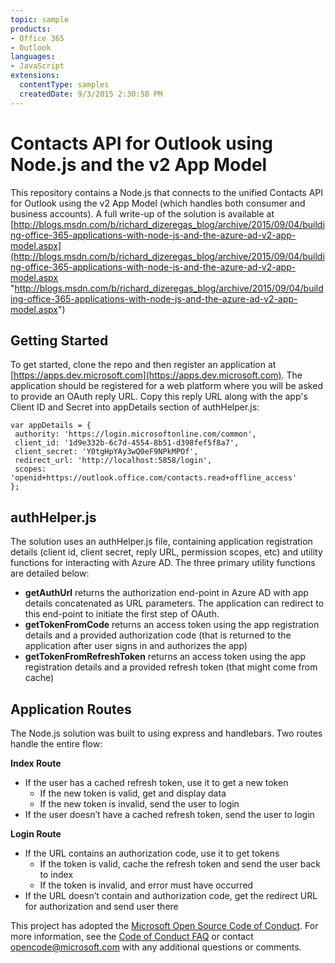 ```yaml
---
topic: sample
products:
- Office 365
- Outlook
languages:
- JavaScript
extensions:
  contentType: samples
  createdDate: 9/3/2015 2:30:58 PM
---
```

# Contacts API for Outlook using Node.js and the v2 App Model

This repository contains a Node.js that connects to the unified Contacts API for Outlook using the v2 App Model (which handles both consumer and business accounts). A full write-up of the solution is available at [http://blogs.msdn.com/b/richard_dizeregas_blog/archive/2015/09/04/building-office-365-applications-with-node-js-and-the-azure-ad-v2-app-model.aspx](http://blogs.msdn.com/b/richard_dizeregas_blog/archive/2015/09/04/building-office-365-applications-with-node-js-and-the-azure-ad-v2-app-model.aspx "http://blogs.msdn.com/b/richard_dizeregas_blog/archive/2015/09/04/building-office-365-applications-with-node-js-and-the-azure-ad-v2-app-model.aspx")

## Getting Started ##
To get started, clone the repo and then register an application at [https://apps.dev.microsoft.com](https://apps.dev.microsoft.com). The application should be registered for a web platform where you will be asked to provide an OAuth reply URL. Copy this reply URL along with the app's Client ID and Secret into appDetails section of authHelper.js:

	var appDetails = {
	 authority: 'https://login.microsoftonline.com/common',
	 client_id: '1d9e332b-6c7d-4554-8b51-d398fef5f8a7',
	 client_secret: 'Y0tgHpYAy3wQ0eF9NPkMPOf',
	 redirect_url: 'http://localhost:5858/login',
	 scopes: 'openid+https://outlook.office.com/contacts.read+offline_access'
	};

## authHelper.js ##
The solution uses an authHelper.js file, containing application registration details (client id, client secret, reply URL, permission scopes, etc) and utility functions for interacting with Azure AD. The three primary utility functions are detailed below:

- **getAuthUrl** returns the authorization end-point in Azure AD with app details concatenated as URL parameters. The application can redirect to this end-point to initiate the first step of OAuth.
- **getTokenFromCode** returns an access token using the app registration details and a provided authorization code (that is returned to the application after user signs in and authorizes the app)
- **getTokenFromRefreshToken** returns an access token using the app registration details and a provided refresh token (that might come from cache)

## Application Routes ##
The Node.js solution was built to using express and handlebars. Two routes handle the entire flow:

**Index Route**

- If the user has a cached refresh token, use it to get a new token
	- If the new token is valid, get and display data
	- If the new token is invalid, send the user to login
- If the user doesn’t have a cached refresh token, send the user to login

**Login Route**

- If the URL contains an authorization code, use it to get tokens
	- If the token is valid, cache the refresh token and send the user back to index
	- If the token is invalid, and error must have occurred
- If the URL doesn’t contain and authorization code, get the redirect URL for authorization and send user there

This project has adopted the [Microsoft Open Source Code of Conduct](https://opensource.microsoft.com/codeofconduct/). For more information, see the [Code of Conduct FAQ](https://opensource.microsoft.com/codeofconduct/faq/) or contact [opencode@microsoft.com](mailto:opencode@microsoft.com) with any additional questions or comments.
